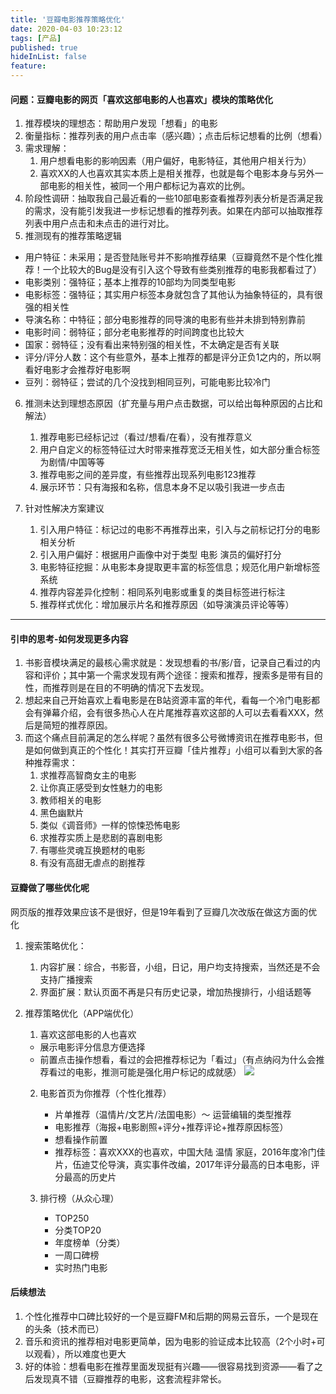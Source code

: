 ```yaml
---
title: '豆瓣电影推荐策略优化'
date: 2020-04-03 10:23:12
tags: [产品]
published: true
hideInList: false
feature: 
---
```

#### 问题：豆瓣电影的网页「喜欢这部电影的人也喜欢」模块的策略优化

1. 推荐模块的理想态：帮助用户发现「想看」的电影
2. 衡量指标：推荐列表的用户点击率（感兴趣）；点击后标记想看的比例（想看）
3. 需求理解：
    1. 用户想看电影的影响因素（用户偏好，电影特征，其他用户相关行为）
    2. 喜欢XX的人也喜欢其实本质上是相关推荐，也就是每个电影本身与另外一部电影的相关性，被同一个用户都标记为喜欢的比例。
4. 阶段性调研：抽取我自己最近看的一些10部电影查看推荐列表分析是否满足我的需求，没有能引发我进一步标记想看的推荐列表。如果在内部可以抽取推荐列表中用户点击和未点击的进行对比。
5. 推测现有的推荐策略逻辑
- 用户特征：未采用；是否登陆账号并不影响推荐结果（豆瓣竟然不是个性化推荐！一个比较大的Bug是没有引入这个导致有些类别推荐的电影我都看过了）
- 电影类别：强特征；基本上推荐的10部均为同类型电影
- 电影标签：强特征；其实用户标签本身就包含了其他认为抽象特征的，具有很强的相关性
- 导演名称：中特征；部分电影推荐的同导演的电影有些并未排到特别靠前
- 电影时间：弱特征；部分老电影推荐的时间跨度也比较大
- 国家：弱特征；没有看出来特别强的相关性，不太确定是否有关联
- 评分/评分人数：这个有些意外，基本上推荐的都是评分正负1之内的，所以啊看好电影才会推荐好电影啊
- 豆列：弱特征；尝试的几个没找到相同豆列，可能电影比较冷门

6. 推测未达到理想态原因（扩充量与用户点击数据，可以给出每种原因的占比和解法）
    1. 推荐电影已经标记过（看过/想看/在看），没有推荐意义
    2. 用户自定义的标签特征过大时带来推荐宽泛无相关性，如大部分重合标签为剧情/中国等等
    3. 推荐电影之间的差异度，有些推荐出现系列电影123推荐
    4. 展示环节：只有海报和名称，信息本身不足以吸引我进一步点击

7. 针对性解决方案建议
    1. 引入用户特征：标记过的电影不再推荐出来，引入与之前标记打分的电影相关分析
    2. 引入用户偏好：根据用户画像中对于类型 电影 演员的偏好打分
    3. 电影特征挖掘：从电影本身提取更丰富的标签信息；规范化用户新增标签系统
    4. 推荐内容差异化控制：相同系列电影或重复的类目标签进行标注
    5. 推荐样式优化：增加展示片名和推荐原因（如导演演员评论等等）

----------
#### 引申的思考-如何发现更多内容
1. 书影音模块满足的最核心需求就是：发现想看的书/影/音，记录自己看过的内容和评价；其中第一个需求发现有两个途径：搜索和推荐，搜索多是带有目的性，而推荐则是在目的不明确的情况下去发现。
2. 想起来自己开始喜欢上看电影是在B站资源丰富的年代，看每一个冷门电影都会有弹幕介绍，会有很多热心人在片尾推荐喜欢这部的人可以去看看XXX，然后是简短的推荐原因。
3. 而这个痛点目前满足的怎么样呢？虽然有很多公号微博资讯在推荐电影书，但是如何做到真正的个性化！其实打开豆瓣「佳片推荐」小组可以看到大家的各种推荐需求：
    1. 求推荐高智商女主的电影
    2. 让你真正感受到女性魅力的电影
    3. 教师相关的电影
    4. 黑色幽默片
    5. 类似《调音师》一样的惊悚恐怖电影
    6. 求推荐实质上是悲剧的喜剧电影
    7. 有哪些灵魂互换题材的电影
    8. 有没有高甜无虐点的剧推荐

#### 豆瓣做了哪些优化呢
网页版的推荐效果应该不是很好，但是19年看到了豆瓣几次改版在做这方面的优化
1. 搜索策略优化：
    1. 内容扩展：综合，书影音，小组，日记，用户均支持搜索，当然还是不会支持广播搜索
    2. 界面扩展：默认页面不再是只有历史记录，增加热搜排行，小组话题等
2. 推荐策略优化（APP端优化）
    1. 喜欢这部电影的人也喜欢
   - 展示电影评分信息方便选择
   - 前置点击操作想看，看过的会把推荐标记为「看过」（有点纳闷为什么会推荐看过的电影，推测可能是强化用户标记的成就感）
![](https://lilulula.github.io//post-images/1585894455114.jpeg)
       

    2. 电影首页为你推荐（个性化推荐）
        - 片单推荐（温情片/文艺片/法国电影）～ 运营编辑的类型推荐
        - 电影推荐（海报+电影剧照+评分+推荐评论+推荐原因标签）
        - 想看操作前置
        - 推荐标签：喜欢XXX的也喜欢，中国大陆 温情 家庭，2016年度冷门佳片，伍迪艾伦导演，真实事件改编，2017年评分最高的日本电影，评分最高的历史片 

    3. 排行榜（从众心理）
        - TOP250
        - 分类TOP20
        - 年度榜单（分类）
        - 一周口碑榜
        - 实时热门电影


#### 后续想法
1. 个性化推荐中口碑比较好的一个是豆瓣FM和后期的网易云音乐，一个是现在的头条（技术而已）
2. 音乐和资讯的推荐相对电影更简单，因为电影的验证成本比较高（2个小时+可以观看），所以难度也更大
3. 好的体验：想看电影在推荐里面发现挺有兴趣——很容易找到资源——看了之后发现真不错（豆瓣推荐的电影，这套流程非常长。








